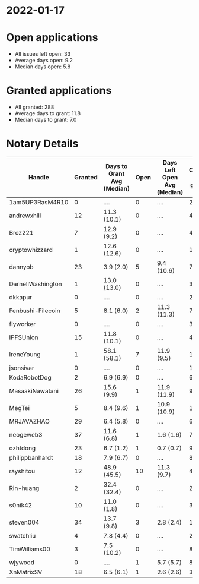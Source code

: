 2022-01-17
==========

# Open applications

- All issues left open: 33
- Average days open: 9.2
- Median days open: 5.8

# Granted applications

- All granted: 288
- Average days to grant: 11.8
- Median days to grant: 7.0

# Notary Details

| Handle            |   Granted | Days to Grant Avg (Median)   |   Open | Days Left Open Avg (Median)   |   Closed (no grant) |
|-------------------|-----------|------------------------------|--------|-------------------------------|---------------------|
| 1am5UP3RasM4R10   |         0 | ....                         |      0 | ....                          |                   2 |
| andrewxhill       |        12 | 11.3  (10.1)                 |      0 | ....                          |                  48 |
| Broz221           |         7 | 12.9  (9.2)                  |      0 | ....                          |                  48 |
| cryptowhizzard    |         1 | 12.6  (12.6)                 |      0 | ....                          |                  11 |
| dannyob           |        23 | 3.9  (2.0)                   |      5 | 9.4  (10.6)                   |                  79 |
| DarnellWashington |         1 | 13.0  (13.0)                 |      0 | ....                          |                   3 |
| dkkapur           |         0 | ....                         |      0 | ....                          |                   2 |
| Fenbushi-Filecoin |         5 | 8.1  (6.0)                   |      2 | 11.3  (11.3)                  |                  72 |
| flyworker         |         0 | ....                         |      0 | ....                          |                   3 |
| IPFSUnion         |        15 | 11.8  (10.1)                 |      0 | ....                          |                  44 |
| IreneYoung        |         1 | 58.1  (58.1)                 |      7 | 11.9  (9.5)                   |                  15 |
| jsonsivar         |         0 | ....                         |      0 | ....                          |                  13 |
| KodaRobotDog      |         2 | 6.9  (6.9)                   |      0 | ....                          |                   6 |
| MasaakiNawatani   |        26 | 15.6  (9.9)                  |      1 | 11.9  (11.9)                  |                  91 |
| MegTei            |         5 | 8.4  (9.6)                   |      1 | 10.9  (10.9)                  |                  18 |
| MRJAVAZHAO        |        29 | 6.4  (5.8)                   |      0 | ....                          |                  61 |
| neogeweb3         |        37 | 11.6  (6.8)                  |      1 | 1.6  (1.6)                    |                  73 |
| ozhtdong          |        23 | 6.7  (1.2)                   |      1 | 0.7  (0.7)                    |                  90 |
| philippbanhardt   |        18 | 7.9  (6.7)                   |      0 | ....                          |                  81 |
| rayshitou         |        12 | 48.9  (45.5)                 |     10 | 11.3  (9.7)                   |                  44 |
| Rin-huang         |         2 | 32.4  (32.4)                 |      0 | ....                          |                   2 |
| s0nik42           |        10 | 11.0  (1.8)                  |      0 | ....                          |                  30 |
| steven004         |        34 | 13.7  (9.8)                  |      3 | 2.8  (2.4)                    |                 100 |
| swatchliu         |         4 | 7.8  (4.4)                   |      0 | ....                          |                  20 |
| TimWilliams00     |         3 | 7.5  (10.2)                  |      0 | ....                          |                   8 |
| wjywood           |         0 | ....                         |      1 | 5.7  (5.7)                    |                   8 |
| XnMatrixSV        |        18 | 6.5  (6.1)                   |      1 | 2.6  (2.6)                    |                  31 |